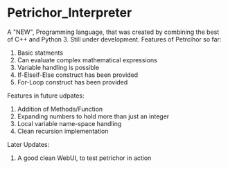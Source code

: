 # Petrichor_Interpreter
A "NEW", Programming language, that was created by combining the best of C++ and Python 3. 
Still under development. Features of Petrcihor so far:
1. Basic statments
2. Can evaluate complex mathematical expressions
3. Variable handling is possible
4. If-Elseif-Else construct has been provided
5. For-Loop construct has been provided

Features in future udpates:
1. Addition of Methods/Function
2. Expanding numbers to hold more than just an integer
3. Local variable name-space handling
4. Clean recursion implementation

Later Updates:
1. A good clean WebUI, to test petrichor in action
